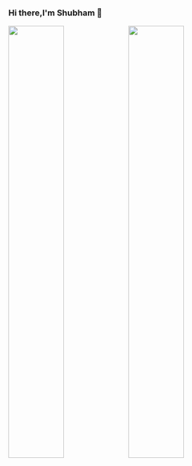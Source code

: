 ### Hi there,I'm Shubham 👋

<img align="left" width="47%" src="https://github-readme-stats.vercel.app/api?username=ignalpha4&show_icons=true&theme=radical"/>
                       
<img align="left" width="47%"  src="https://github-readme-stats.vercel.app/api/top-langs/?username=ignalpha4&layout=compact&hide_progress=false"/>
